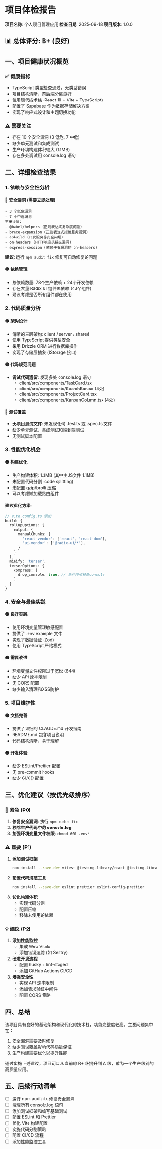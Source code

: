 # 项目体检报告

**项目名称**: 个人项目管理应用
**检查日期**: 2025-09-18
**项目版本**: 1.0.0

## 📊 总体评分: B+ (良好)

## 一、项目健康状况概览

### ✅ 健康指标
- TypeScript 类型检查通过，无类型错误
- 项目结构清晰，前后端分离良好
- 使用现代技术栈 (React 18 + Vite + TypeScript)
- 配置了 Supabase 作为数据存储解决方案
- 实现了响应式设计和主题切换功能

### ⚠️ 需要关注
- 存在 10 个安全漏洞 (3 低危, 7 中危)
- 缺少单元测试和集成测试
- 生产环境构建体积较大 (1.1MB)
- 存在多处调试用 console.log 语句

## 二、详细检查结果

### 1. 依赖与安全性分析

#### 🔴 安全漏洞 (需要立即处理)
```
- 3 个低危漏洞
- 7 个中危漏洞
主要涉及:
- @babel/helpers (正则表达式复杂度问题)
- brace-expansion (正则表达式拒绝服务漏洞)
- esbuild (开发服务器安全问题)
- on-headers (HTTP响应头操纵漏洞)
- express-session (依赖于有漏洞的 on-headers)
```

**建议**: 运行 `npm audit fix` 修复可自动修复的问题

#### 🟡 依赖管理
- 总依赖数量: 78个生产依赖 + 24个开发依赖
- 存在大量 Radix UI 组件库依赖 (43个组件)
- 建议考虑是否所有组件都在使用

### 2. 代码质量分析

#### 🟢 架构设计
- 清晰的三层架构: client / server / shared
- 使用 TypeScript 提供类型安全
- 采用 Drizzle ORM 进行数据库操作
- 实现了存储层抽象 (IStorage 接口)

#### 🟡 代码规范问题
- **调试代码遗留**: 发现多处 console.log 语句
  - client/src/components/TaskCard.tsx
  - client/src/components/SearchBar.tsx (4处)
  - client/src/components/ProjectCard.tsx
  - client/src/components/KanbanColumn.tsx (4处)

#### 🔴 测试覆盖
- **无项目测试文件**: 未发现任何 .test.ts 或 .spec.ts 文件
- 缺少单元测试、集成测试和端到端测试
- 无测试脚本配置

### 3. 性能优化机会

#### 🟡 构建优化
- 生产构建体积: 1.3MB (其中主JS文件 1.1MB)
- 未配置代码分割 (code splitting)
- 未配置 gzip/brotli 压缩
- 可以考虑懒加载路由组件

#### 建议优化方案:
```typescript
// vite.config.ts 添加
build: {
  rollupOptions: {
    output: {
      manualChunks: {
        'react-vendor': ['react', 'react-dom'],
        'ui-vendor': ['@radix-ui/*'],
      }
    }
  },
  minify: 'terser',
  terserOptions: {
    compress: {
      drop_console: true, // 生产环境移除console
    }
  }
}
```

### 4. 安全与最佳实践

#### 🟢 良好实践
- 使用环境变量管理敏感配置
- 提供了 .env.example 文件
- 实现了数据验证 (Zod)
- 使用 TypeScript 严格模式

#### 🟡 需要改进
- 环境变量文件权限过于宽松 (644)
- 缺少 API 速率限制
- 无 CORS 配置
- 缺少输入清理和XSS防护

### 5. 项目维护性

#### 🟢 文档完善
- 提供了详细的 CLAUDE.md 开发指南
- README.md 包含项目说明
- 代码结构清晰，易于理解

#### 🟡 开发体验
- 缺少 ESLint/Prettier 配置
- 无 pre-commit hooks
- 缺少 CI/CD 配置

## 三、优化建议（按优先级排序）

### 🚨 紧急 (P0)
1. **修复安全漏洞**: 执行 `npm audit fix`
2. **移除生产代码中的 console.log**
3. **加强环境变量文件权限**: `chmod 600 .env*`

### ⚠️ 重要 (P1)
1. **添加测试框架**
   ```bash
   npm install --save-dev vitest @testing-library/react @testing-library/jest-dom
   ```
2. **配置代码规范工具**
   ```bash
   npm install --save-dev eslint prettier eslint-config-prettier
   ```
3. **优化构建体积**
   - 实现代码分割
   - 配置压缩
   - 移除未使用的依赖

### 💡 建议 (P2)
1. **添加性能监控**
   - 集成 Web Vitals
   - 添加错误追踪 (如 Sentry)
2. **改进开发流程**
   - 配置 husky + lint-staged
   - 添加 GitHub Actions CI/CD
3. **增强安全性**
   - 实现 API 速率限制
   - 添加请求验证中间件
   - 配置 CORS 策略

## 四、总结

该项目具有良好的基础架构和现代化的技术栈，功能完整度较高。主要问题集中在：
1. 安全漏洞需要及时修复
2. 缺少测试覆盖影响代码质量保证
3. 生产构建需要优化以提升性能

通过实施上述建议，项目可以从当前的 B+ 级提升到 A 级，成为一个生产级别的高质量应用。

## 五、后续行动清单

- [ ] 运行 npm audit fix 修复安全漏洞
- [ ] 清理所有 console.log 语句
- [ ] 添加测试框架和编写基础测试
- [ ] 配置 ESLint 和 Prettier
- [ ] 优化 Vite 构建配置
- [ ] 实施代码分割策略
- [ ] 配置 CI/CD 流程
- [ ] 添加性能监控工具